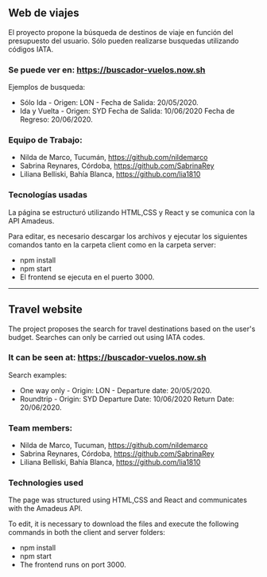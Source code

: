 
## Web de viajes
El proyecto propone la búsqueda de destinos de viaje en función del presupuesto del usuario. 
Sólo pueden realizarse busquedas utilizando códigos IATA. 

### Se puede ver en: https://buscador-vuelos.now.sh

Ejemplos de busqueda: 
* Sólo Ida - Origen: LON - Fecha de Salida: 20/05/2020.
* Ida y Vuelta - Origen: SYD Fecha de Salida: 10/06/2020 Fecha de Regreso: 20/06/2020.


### Equipo de Trabajo: 

- Nilda de Marco, Tucumán, https://github.com/nildemarco
- Sabrina Reynares, Córdoba, https://github.com/SabrinaRey
- Liliana Belliski, Bahía Blanca, https://github.com/lia1810


### Tecnologías usadas
La página se estructuró utilizando HTML,CSS y React y se comunica con la API Amadeus.

Para editar, es necesario descargar los archivos y ejecutar los siguientes comandos tanto en la carpeta client como en la carpeta server:

* npm install 
* npm start
* El frontend se ejecuta en el puerto 3000.

---------------------------------------------------------

## Travel website
The project proposes the search for travel destinations based on the user's budget. 
Searches can only be carried out using IATA codes. 

### It can be seen at: https://buscador-vuelos.now.sh

Search examples: 
* One way only - Origin: LON - Departure date: 20/05/2020.
* Roundtrip - Origin: SYD Departure Date: 10/06/2020 Return Date: 20/06/2020.


### Team members: 

- Nilda de Marco, Tucuman, https://github.com/nildemarco
- Sabrina Reynares, Córdoba, https://github.com/SabrinaRey
- Liliana Belliski, Bahía Blanca, https://github.com/lia1810


### Technologies used
The page was structured using HTML,CSS and React and communicates with the Amadeus API.

To edit, it is necessary to download the files and execute the following commands in both the client and server folders:

* npm install
* npm start
* The frontend runs on port 3000.






